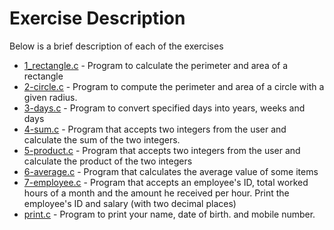 # Exercise Description
Below is a brief description of each of the exercises

- [1_rectangle.c](https://github.com/B-Akapo/c-exercises/blob/main/declarations_expressions/1_rectangle.c) - Program to calculate the perimeter and area of a rectangle
- [2-circle.c](https://github.com/B-Akapo/c-exercises/blob/main/declarations_expressions/2-circle.c) - Program to compute the perimeter and area of a circle with a given radius.
- [3-days.c](https://github.com/B-Akapo/c-exercises/blob/main/declarations_expressions/3-days.c) - Program to convert specified days into years, weeks and days
- [4-sum.c](https://github.com/B-Akapo/c-exercises/blob/main/declarations_expressions/4-sum.c) - Program that accepts two integers from the user and calculate the sum of the two integers.
- [5-product.c](https://github.com/B-Akapo/c-exercises/blob/main/declarations_expressions/5-product.c) - Program that accepts two integers from the user and calculate the product of the two integers
- [6-average.c](https://github.com/B-Akapo/c-exercises/blob/main/declarations_expressions/6-average.c) - Program that calculates the average value of some items
- [7-employee.c](https://github.com/B-Akapo/c-exercises/blob/main/declarations_expressions/7-employee.c) - Program that  accepts an employee's ID, total worked hours of a month and the amount he received per hour. Print the employee's ID and salary (with two decimal places)
- [print.c](https://github.com/B-Akapo/c-exercises/blob/main/declarations_expressions/print.c) - Program to print your name, date of birth. and mobile number.
